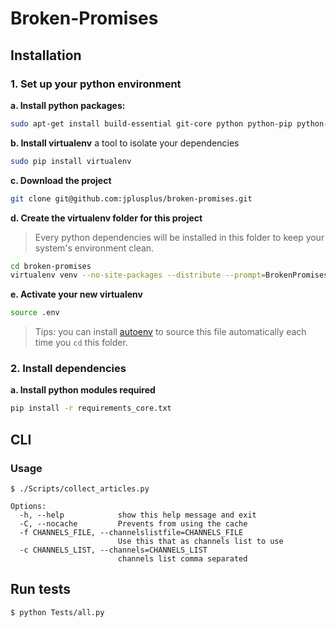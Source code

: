 Broken-Promises
===============

## Installation

### 1. Set up your python environment

**a. Install python packages:**

```bash
sudo apt-get install build-essential git-core python python-pip python-dev
```

**b. Install virtualenv** a tool to isolate your dependencies

```bash
sudo pip install virtualenv
```

**c.  Download the project**
```bash
git clone git@github.com:jplusplus/broken-promises.git
```

**d.  Create the virtualenv folder for this project**
  > Every python dependencies will be installed in this folder to keep your system's environment clean.

```bash
cd broken-promises
virtualenv venv --no-site-packages --distribute --prompt=BrokenPromises
```

**e. Activate your new virtualenv**

```bash
source .env
```
  > Tips: you can install [autoenv](https://github.com/kennethreitz/autoenv) to source this file automatically each time you `cd` this folder.

### 2. Install dependencies
**a. Install python modules required**

```bash
pip install -r requirements_core.txt
```

## CLI

### Usage

	$ ./Scripts/collect_articles.py


```
Options:
  -h, --help            show this help message and exit
  -C, --nocache         Prevents from using the cache
  -f CHANNELS_FILE, --channelslistfile=CHANNELS_FILE
                        Use this that as channels list to use
  -c CHANNELS_LIST, --channels=CHANNELS_LIST
                        channels list comma separated
```

## Run tests

	$ python Tests/all.py
